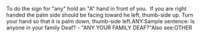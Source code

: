 To do the sign for "any" hold an "A" hand in front of you.  
	If you are right handed the palm side should be facing toward he left, thumb-side up.
Turn your hand so that it is palm down, thumb-side left.ANY:Sample sentence: Is anyone in your family Deaf? - "ANY YOUR FAMILY DEAF?"Also see:OTHER